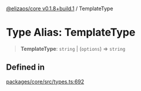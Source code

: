[@elizaos/core v0.1.8+build.1](../index.md) / TemplateType

# Type Alias: TemplateType

> **TemplateType**: `string` \| (`options`) => `string`

## Defined in

[packages/core/src/types.ts:692](https://github.com/JoeyKhd/eliza/blob/main/packages/core/src/types.ts#L692)
